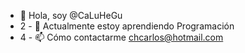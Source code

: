 - 👋 Hola, soy @CaLuHeGu
- 2 - 🌱 Actualmente estoy aprendiendo Programación
- 4 - 📫 Cómo contactarme chcarlos@hotmail.com

<!---
CaLuHeGu/CaLuHeGu is a ✨ special ✨ repository because its `README.md` (this file) appears on your GitHub profile.
You can click the Preview link to take a look at your changes.
--->
